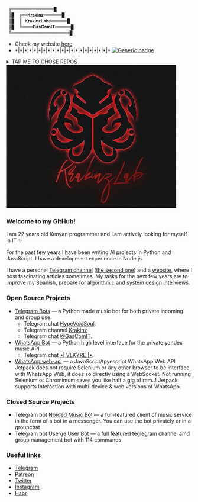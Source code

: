 ````
 ╔════════════════█
 ║█  ╔══𝐊𝐫𝐚𝐤𝐢𝐧𝐳═══════█   
 ║█  ║ 𝐊𝐫𝐚𝐤𝐢𝐧𝐳𝐋𝐚𝐛═══════█   
 ║█  ╚════𝐆𝐚𝐬𝐂𝐨𝐦𝐈𝐓══════█ 
 ╚══════════════════════█                                                   
````

- Check my website [here](http://625b19848cd1b.site123.me/)
- •|•|•|•|•|•|•|•|•|•|•|•|•|•|•|•|•|•|•|•|•
[![Generic badge](https://img.shields.io/badge/Index_of-Repositories-blue.svg)](https://github.com/krakinz?tab=repositories)


<details><summary>TAP ME TO CHOSE REPOS</summary>
<p>

#### Yes, even hidden code blocks!

```python
print("hellooo, this is Krakinz")
```
- [Norded](https://github.com/Krakinz/Norded) <br>
- [Vlkyre](https://github.com/Krakinz/Vlkyre) <br>
- [Sasuke](https://github.com/Krakinz/Sasuke) <br>
- [YouTify](https://github.com/Krakinz/YouTify) <br>
- [XeTron](https://github.com/Krakinz/XeTron) <br>
- [Pyrogram session maker](https://github.com/krakimz/pyrogram-session-maker) <br>
- [KlawRobot](https://github.com/Krakinz/Klaw-Robot) <br>
- [ScarLord](https://github.com/Krakinz/scarlord) <br>
- [April](https://github.com/Krakinz/April) <br>
- [Multibot](https://github.com/Krakinz/Multibot) <br>
- [Foreing Userge](https://github.com/GasComIT/userge) <br>

</p>
</details>

<img src="/images/87024922_1.png">


<!--- Krakinz ©2022 --->
### Welcome to my GitHub!

I am 22 years old Kenyan programmer and I am actively looking for myself in IT ✨

For the past few years I have been writing AI projects in Python and JavaScript. I have a development experience in Node.js.

I have a personal [Telegram channel](https://t.me/hypevoidsoul) ([the second one](https://t.me/krakinzc)) and a [website](https://bit.ly/3rwkQdU), where I post fascinating articles sometimes. My tasks for the next few years are to improve my Spanish, prepare for algorithmic and system design interviews.

### Open Source Projects

- [Telegram Bots](https://github.com/krakinz/Norded) — a Python made music bot for both private incoming and group use.
  - Telegram chat [HypeVoidSoul](https://t.me/hypevoidsoul).
  - Telegram channel [Krakinz](https://t.me/krakinzc) 
  - Telegram chat [@GasComIT](https://t.me/gascomit).
- [WhatsApp Bot](https://github.com/krakinz/Vlkyre) — a Python high level interface for the private yandex music API.
  - Telegram chat [•| VLKYRE |•](https://chat.whatsapp.com/F7P1kIbPiQHIjmD4DgVWDF).
- [WhatsApp web-api](https://github.com/gascomit/jetpack) — a JavaScript/tpyescript WhatsApp Web API Jetpack does not require Selenium or any other browser to be interface with WhatsApp Web, it does so directly using a WebSocket. Not running Selenium or Chromimum saves you like half a gig of ram..! Jetpack supports Interaction with multi-device & web versions of WhatsApp.
 

### Closed Source Projects

- Telegram bot [Norded Music Bot](https://t.me/Norded_Bit) — a full-featured client of music service in the form of a bot in a messenger. You can use the bot privately or in a groupchat
- Telegram bot [Userge User Bot](https://t.me/therubbybot) — a full featured teglegram channel amd group management bot with 114 commands

### Useful links

- [Telegram](https://t.me/qtell)
- [Patreon](https://www.patreon.com/)
- [Twitter](https://twitter.com/gascomit)
- [Instagram](https://www.instagram.com/roycebobelwillie/)
- [Habr](https://habr.com/ru/users/)
